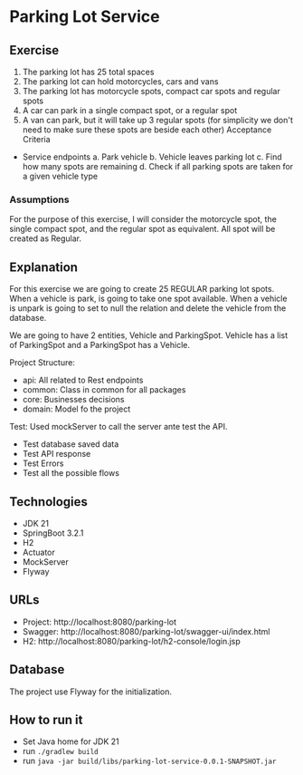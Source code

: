 # Parking Lot Service

## Exercise
1. The parking lot has 25 total spaces
2. The parking lot can hold motorcycles, cars and vans
3. The parking lot has motorcycle spots, compact car spots and regular spots
4. A car can park in a single compact spot, or a regular spot
5. A van can park, but it will take up 3 regular spots (for simplicity we don't need to make
   sure these spots are beside each other)
   Acceptance Criteria

* Service endpoints
   a. Park vehicle
   b. Vehicle leaves parking lot
   c. Find how many spots are remaining
   d. Check if all parking spots are taken for a given vehicle type

### Assumptions
For the purpose of this exercise, I will consider the motorcycle spot, the single compact spot, and the regular spot as equivalent.
All spot will be created as Regular.


## Explanation
For this exercise we are going to create 25 REGULAR parking lot spots. When a vehicle is park, is going to take one spot available.
When a vehicle is unpark is going to set to null the relation and delete the vehicle from the database.

We are going to have 2 entities, Vehicle and ParkingSpot. Vehicle has a list of ParkingSpot and a ParkingSpot has a Vehicle.

Project Structure:
 - api: All related to Rest endpoints
 - common: Class in common for all packages
 - core: Businesses decisions
 - domain: Model fo the project

Test:
 Used mockServer to call the server ante test the API. 
 - Test database saved data
 - Test API response
 - Test Errors
 - Test all the possible flows

## Technologies
 - JDK 21
 - SpringBoot 3.2.1
 - H2
 - Actuator
 - MockServer
 - Flyway

## URLs

 - Project:  http://localhost:8080/parking-lot
 - Swagger: http://localhost:8080/parking-lot/swagger-ui/index.html
 - H2: http://localhost:8080/parking-lot/h2-console/login.jsp

## Database
 The project use Flyway for the initialization.
 
## How to run it

- Set Java home for JDK 21
- run `./gradlew build`
- run `java -jar build/libs/parking-lot-service-0.0.1-SNAPSHOT.jar`